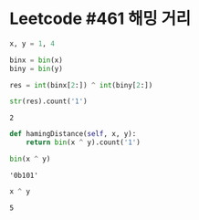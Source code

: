 # Leetcode #461 해밍 거리


```python
x, y = 1, 4
```
 

```python
binx = bin(x)
biny = bin(y)
```


```python
res = int(binx[2:]) ^ int(biny[2:])
```


```python
str(res).count('1')
```




    2




```python
def hamingDistance(self, x, y):
    return bin(x ^ y).count('1')
```


```python
bin(x ^ y)
```




    '0b101'




```python
x ^ y
```




    5



